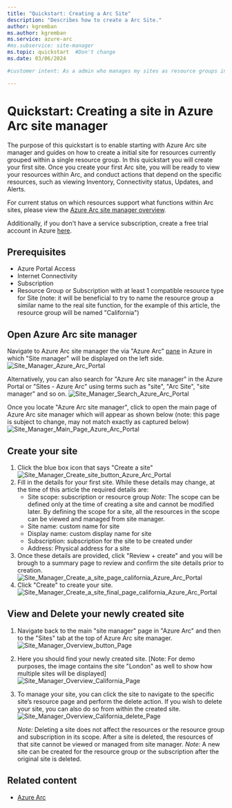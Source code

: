 ```yaml
---
title: "Quickstart: Creating a Arc Site"
description: "Describes how to create a Arc Site."
author: kgremban
ms.author: kgremban
ms.service: azure-arc
#ms.subservice: site-manager
ms.topic: quickstart  #Don't change
ms.date: 03/06/2024

#customer intent: As a admin who manages my sites as resource groups in Azure, I want to represent them as Arc Sites and so that I can benefit from logical representation and extended functionality in Arc for my resources under my resource groups.

---
```

  
# Quickstart: Creating a site in Azure Arc site manager
 

The purpose of this quickstart is to enable starting with Azure Arc site manager and guides on how to create a initial site for resources currently grouped within a single resource group. In this quickstart you will create your first site. Once you create your first Arc site, you will be ready to view your resources within Arc, and conduct actions that depend on the specific resources, such as viewing Inventory, Connectivity status, Updates, and Alerts.

For current status on which resources support what functions within Arc sites, please view the [Azure Arc site manager overview](https://learn.microsoft.com/en-us/products/azure-arc/site-manager/overview).

Additionally, if you don't have a service subscription, create a free trial account in Azure [here](https://azure.microsoft.com/en-us/free/).

## Prerequisites

* Azure Portal Access
* Internet Connectivity
* Subscription
* Resource Group or Subscription with at least 1 compatible resource type for Site (note: it will be beneficial to try to name the resource group a similar name to the real site function, for the example of this article, the resource group will be named "California")

## Open Azure Arc site manager

Navigate to Azure Arc site manager the via "Azure Arc" [pane](https://ms.portal.azure.com/#blade/Microsoft_Azure_HybridCompute/AzureArcCenterBlade) in Azure in which "Site manager" will be displayed on the left side. 
![Site_Manager_Azure_Arc_Portal](./media/Arc_Portal_Main.png)

Alternatively, you can also search for "Azure Arc site manager" in the Azure Portal or "Sites - Azure Arc" using terms such as "site", "Arc Site", "site manager" and so on.
![Site_Manager_Search_Azure_Arc_Portal](./media/Portal_Search_Site.png)

Once you locate "Azure Arc site manager", click to open the main page of Azure Arc site manager which will appear as shown below (note: this page is subject to change, may not match exactly as captured below)
![Site_Manager_Main_Page_Azure_Arc_Portal](./media/Azure_Portal_Site_Manager.png)

## Create your site

1. Click the blue box icon that says "Create a site"
![Site_Manager_Create_site_button_Azure_Arc_Portal](./media/create_a_site_button.png)
2. Fill in the details for your first site. While these details may change, at the time of this article the required details are:
    * Site scope: subscription or resource group
     *Note:* The scope can be defined only at the time of creating a site and cannot be modified later. By defining the scope for a site, all the resources in the scope can be viewed and managed from site manager.
    * Site name: custom name for site
    * Display name: custom display name for site
    * Subscription: subscription for the site to be created under
    * Address: Physical address for a site
3. Once these details are provided, click "Review + create" and you will be brough to a summary page to review and confirm the site details prior to creation.
![Site_Manager_Create_a_site_page_california_Azure_Arc_Portal](./media/Create_a_site_page_California.png)
4. Click "Create" to create your site.
![Site_Manager_Create_a_site_final_page_california_Azure_Arc_Portal](./media/Final_Create_Screen_Arc_Site.png)


## View and Delete your newly created site

1. Navigate back to the main "site manager" page in "Azure Arc" and then to the "Sites" tab at the top of Azure Arc site manager. 
![Site_Manager_Overview_button_Page](./media/sites_button_from_site_manager.png)
2. Here you should find your newly created site. [Note: For demo purposes, the image contains the site "London" as well to show how multiple sites will be displayed]
![Site_Manager_Overview_California_Page](./media/California_site_select.png)
3. To manage your site, you can click the site to navigate to the specific site’s resource page and perform the delete action. If you wish to delete your site, you can also do so from within the created site.
![Site_Manager_Overview_California_delete_Page](./media/California_Site_Main_Page_delete.png)
    
    *Note:* Deleting a site does not affect the resources or the resource group and subscription in its scope. After a site is deleted, the resources of that site cannot be viewed or managed from site manager.
    *Note:* A new site can be created for the resource group or the subscription after the original site is deleted.

## Related content

- [Azure Arc](https://azure.microsoft.com/en-us/products/azure-arc/)
